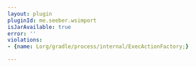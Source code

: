 ```yaml
---
layout: plugin
pluginId: me.seeber.wsimport
isJarAvailable: true
error: ''
violations:
- {name: Lorg/gradle/process/internal/ExecActionFactory;}

---
```

